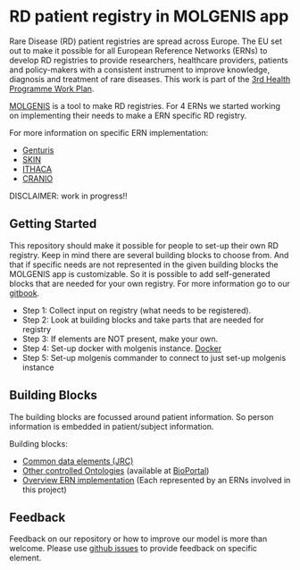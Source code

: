 # RD patient registry in MOLGENIS app

Rare Disease (RD) patient registries are spread across Europe. The EU set out to make it possible for all European Reference Networks (ERNs) to develop RD registries to provide researchers, healthcare providers, patients and policy-makers with a consistent instrument to improve knowledge, diagnosis and treatment of rare diseases. This work is part of the [3rd Health Programme Work Plan](https://ec.europa.eu/info/funding-tenders/opportunities/portal/screen/opportunities/topic-details/pj-01-2019).

[MOLGENIS](https://www.molgenis.org) is a tool to make RD registries. For 4 ERNs we started working on implementing their needs to make a ERN specific RD registry. 

For more information on specific ERN implementation:
* [Genturis](/ERN_implementation/ERN_Genturis/)
* [SKIN](https://ern-skin.eu)
* [ITHACA](https://ern-ithaca.eu)
* [CRANIO](https://ern-cranio.eu)

DISCLAIMER: work in progress!! 
## Getting Started

This repository should make it possible for people to set-up their own RD registry. Keep in mind there are several building blocks to choose from. And that if specific needs are not represented in the given building blocks the MOLGENIS app is customizable. So it is possible to add self-generated blocks that are needed for your own registry. For more information go to our [gitbook](https://molgenis.gitbook.io/molgenis/).

- Step 1: Collect input on registry (what needs to be registered).
- Step 2: Look at building blocks and take parts that are needed for registry
- Step 3: If elements are NOT present, make your own.
- Step 4: Set-up docker with molgenis instance. [Docker](/docker)
- Step 5: Set-up molgenis commander to connect to just set-up molgenis instance

## Building Blocks
The building blocks are focussed around patient information. So person information is embedded in patient/subject information.

Building blocks:
* [Common data elements (JRC)](/Common_Data_Elements)
* [Other controlled Ontologies](/Biomedical_Ontologies) (available at [BioPortal](https://bioportal.bioontology.org))
* [Overview ERN implementation](/Use_case) (Each represented by an ERNs involved in this project)

## Feedback
Feedback on our repository or how to improve our model is more than welcome. Please use [github issues](https://github.com/molgenis/RD-Registry/issues) to provide feedback on specific element.

